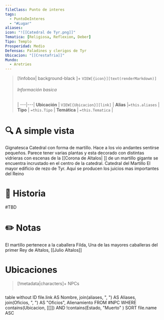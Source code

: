 ```yaml
---
fileClass: Punto de interes
tags:
  - PuntoDeInteres
  - "#Lugar"
aliases: 
icon: "![[Catedral de Tyr.png]]"
Tematica: [Religiosa, Reflexion, Deber]
Tipo: Templo
Prosperidad: Medio
Defensas: Paladines y clerigos de Tyr
Ubicacion: "[[Crestafria]]"
Mundo:
  - Aretries
---
```



> [!infobox| background-black ]+
`VIEW[{icon}][text(renderMarkdown)]`
> ###### Información basica
>  |
> ---|---|
>  **Ubicación** | `VIEW[{Ubicacion}][link]` |
> **Alias** |`=this.aliases` |
> **Tipo** | `=this.Tipo` |
> **Temática** | `=this.Tematica` |

# 🔍 A simple vista
Gignatesca Catedral con forma de martillo. Hace a los vio andantes sentirse pequeños. Parece tener varias plantas y esta decorado con distintas vidrieras con escenas de la [[Corona de Altalos| ]] de un martillo gigante se encuentra incrustado en el centro de la catedral. Catedral del Martillo
El mayor edificio de rezo de Tyr. Aquí se producen los juicios mas importantes del Reino
# 📜 Historia
#TBD

# ✏️ Notas
 El martillo pertenece a la caballera Filda, Una de las mayores caballeras del primer Rey de Altalos, [[Julio Altalos]]

# Ubicaciones



> [!metadata|characters]+ NPCs
> ```dataview
table without ID file.link AS Nombre, join(aliases, ", ") AS Aliases, join(Oficios, ", ") AS "Oficios", Alienamiento
FROM #NPC
WHERE  contains(Ubicacion, [[]]) AND !contains(Estado, "Muerto" )
SORT file.name ASC